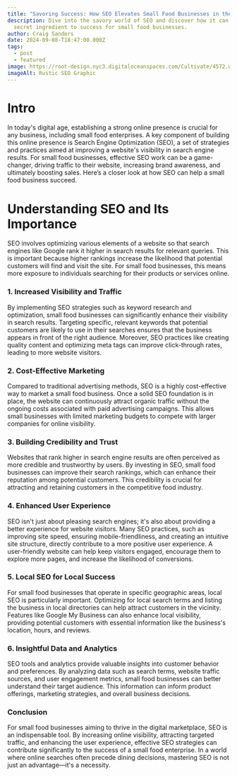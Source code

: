 ```yaml
---
title: "Savoring Success: How SEO Elevates Small Food Businesses in the Digital Era"
description: Dive into the savory world of SEO and discover how it can be the
  secret ingredient to success for small food businesses.
author: Craig Sanders
date: 2024-09-08-T18:47:00.000Z
tags:
  - post
  - featured
image: https://root-design.nyc3.digitaloceanspaces.com/Cultivate/4572.webp
imageAlt: Rustic SEO Graphic
---
```

# Intro

In today's digital age, establishing a strong online presence is crucial for any business, including small food enterprises. A key component of building this online presence is Search Engine Optimization (SEO), a set of strategies and practices aimed at improving a website's visibility in search engine results. For small food businesses, effective SEO work can be a game-changer, driving traffic to their website, increasing brand awareness, and ultimately boosting sales. Here’s a closer look at how SEO can help a small food business succeed.

# Understanding SEO and Its Importance

SEO involves optimizing various elements of a website so that search engines like Google rank it higher in search results for relevant queries. This is important because higher rankings increase the likelihood that potential customers will find and visit the site. For small food businesses, this means more exposure to individuals searching for their products or services online.

### 1. Increased Visibility and Traffic

By implementing SEO strategies such as keyword research and optimization, small food businesses can significantly enhance their visibility in search results. Targeting specific, relevant keywords that potential customers are likely to use in their searches ensures that the business appears in front of the right audience. Moreover, SEO practices like creating quality content and optimizing meta tags can improve click-through rates, leading to more website visitors.

### 2. Cost-Effective Marketing

Compared to traditional advertising methods, SEO is a highly cost-effective way to market a small food business. Once a solid SEO foundation is in place, the website can continuously attract organic traffic without the ongoing costs associated with paid advertising campaigns. This allows small businesses with limited marketing budgets to compete with larger companies for online visibility.

### 3. Building Credibility and Trust

Websites that rank higher in search engine results are often perceived as more credible and trustworthy by users. By investing in SEO, small food businesses can improve their search rankings, which can enhance their reputation among potential customers. This credibility is crucial for attracting and retaining customers in the competitive food industry.

### 4. Enhanced User Experience

SEO isn't just about pleasing search engines; it's also about providing a better experience for website visitors. Many SEO practices, such as improving site speed, ensuring mobile-friendliness, and creating an intuitive site structure, directly contribute to a more positive user experience. A user-friendly website can help keep visitors engaged, encourage them to explore more pages, and increase the likelihood of conversions.

### 5. Local SEO for Local Success

For small food businesses that operate in specific geographic areas, local SEO is particularly important. Optimizing for local search terms and listing the business in local directories can help attract customers in the vicinity. Features like Google My Business can also enhance local visibility, providing potential customers with essential information like the business's location, hours, and reviews.

### 6. Insightful Data and Analytics

SEO tools and analytics provide valuable insights into customer behavior and preferences. By analyzing data such as search terms, website traffic sources, and user engagement metrics, small food businesses can better understand their target audience. This information can inform product offerings, marketing strategies, and overall business decisions.

### Conclusion

For small food businesses aiming to thrive in the digital marketplace, SEO is an indispensable tool. By increasing online visibility, attracting targeted traffic, and enhancing the user experience, effective SEO strategies can contribute significantly to the success of a small food enterprise. In a world where online searches often precede dining decisions, mastering SEO is not just an advantage—it's a necessity.
